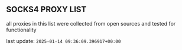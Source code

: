 ## SOCKS4 PROXY LIST

all proxies in this list were collected from open sources and tested for functionality

last update: `2025-01-14 09:36:09.396917+00:00`